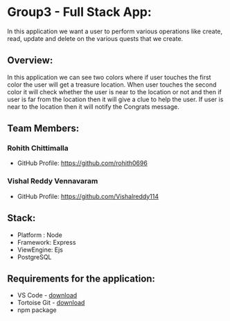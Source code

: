 # Group3 - Full Stack App:
In this application we want a user to perform various operations like create, read, update and delete on the various quests that we create. 

## Overview:
In this application we can see two colors where if user touches the first color the user will get a treasure location. When user touches the second color it will check whether the user is near to the location or not and then if user is far from the location then it will give a clue to help the user. If user is near to the location then it will notify the Congrats message.

## Team Members:
### Rohith Chittimalla
- GitHub Profile: https://github.com/rohith0696
### Vishal Reddy Vennavaram 
- GitHub Profile: https://github.com/Vishalreddy114  

## Stack:
- Platform : Node
- Framework: Express
- ViewEngine: Ejs
- PostgreSQL

## Requirements for the application:
- VS Code - [download](https://code.visualstudio.com/download)
- Tortoise Git - [download](https://tortoisegit.org/download/)
- npm package 



